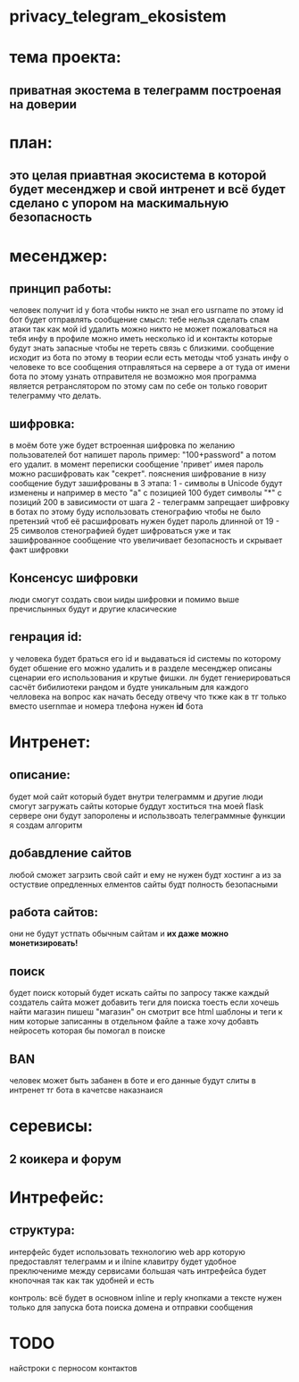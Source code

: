 # privacy_telegram_ekosistem
# тема проекта:
## приватная экостема в телеграмм построеная на **доверии**

# план:
## это целая приавтная экосистема в которой будет **месенджер** и свой **интренет** и всё будет сделано с упором на маскимальную безопасность

# месенджер:
## принцип работы:
человек получит id у бота чтобы никто не знал его usrname по этому id бот будет отправлять сообщение смысл: тебе нельзя сделать спам атаки так как мой id удалить можно никто не может пожаловаться на тебя инфу в профиле можно иметь несколько id и контакты которые будут знать запасные чтобы не тереть связь с близкими. сообщение исходит из бота по этому в теории если есть методы чтоб узнать инфу о человеке то все сообщения отправляться на сервере а от туда от имени бота по этому узнать отправителя не возможно моя программа является ретранслятором по этому сам по себе он только говорит телеграмму что делать.

## шифровка:
в моём боте уже будет встроенная шифровка по желанию пользователей
бот напишет пароль пример: "100+password" а потом его удалит. в момент переписки сообщение 'привет' имея пароль можно расшифровать как "секрет". пояснения шифрование в низу
сообщение будут зашифрованы в 3 этапа:
1 - символы в Unicode будут изменены и например в место "a" с позицией 100 будет символы "*" с позиций 200 в зависимости от шага
2 - телеграмм запрещает шифровку в ботах по этому буду использовать стенографию чтобы не было претензий чтоб её расшифровать нужен будет пароль длинной от 19 - 25 символов стенографией будет шифроваться уже и так зашифрованное сообщение что увеличивает безопасность и скрывает факт шифровки

## Консенсус шифровки
люди смогут создать свои ыиды шифровки и помимо выше пречислынных будут и другие класические

## генрация id:
у человека будет браться его id и выдаваться id системы по которому будет обшение его можно удалить и в разделе месенджер описаны сценарии его использования и крутые фишки. лн будет гениерироваться сасчёт  бибилиотеки рандом и будте уникальным для каждого челловека на вопрос как начать беседу отвечу что ткже как в тг только вместо usernmae и номера тлефона нужен **id** бота

# Интренет:
## описание:
будет мой сайт который будет внутри телеграммм и другие люди смогут загружать сайты которые буддут хоститься тна моей flask сервере они будут запоролены и использвоать телеграммные функции я создам алгоритм 

## добавдление сайтов
любой сможет загрзить свой сайт и ему не нужен будт хостинг а из за остуствие опредленных елментов сайты будт полность безопасными

## работа сайтов:
они не будут устпать обычным сайтам и
**их даже можно монетизировать!**

## поиск
будет поиск который будет искать сайты по запросу также каждый создатель сайта может добавить теги для поиска тоесть если хочешь найти магазин пишеш "магазин" он смотрит все html шаблоны и теги к ним которые записанны в отдельном файле а таже хочу добавть нейросеть которая бы помогал в поиске

## BAN
человек может быть забанен в боте и его данные будут слиты в интренет тг бота в качетсве наказнаися

# серевисы: 
## 2 коикера и форум 

# Интрефейс:
## структура:
интерфейс будет использовать технологию web app которую предоставлят телеграмм и и ilnine клавитру будет удобное преключениме между сервисами большая чать интрефейса будет кнопочная так как так удобней и есть 

контроль:
всё будет в основном inline и reply кнопками а тексте нужен только для запуска бота поиска домена и отправки сообщения

# TODO
найстроки с перносом контактов


